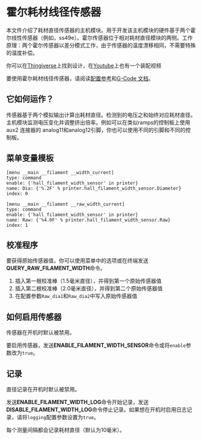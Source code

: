# 霍尔耗材线径传感器

本文件介绍了耗材直径传感器的主机模块。用于开发该主机模块的硬件基于两个霍尔线性传感器（例如，ss49e）。霍尔传感器位于相对耗材直径模块的两侧。工作原理：两个霍尔传感器以差分模式工作，由于传感器的温度漂移相同，不需要特殊的温度补偿。

你可以在[Thingiverse](https://www.thingiverse.com/thing:4138933)上找到设计，在[Youtube](https://www.youtube.com/watch?v=TDO9tME8vp4)上也有一个装配视频

要使用霍尔耗材线径传感器，请阅读[配置参考](Config_Reference.md#hall_filament_width_sensor)和[G-Code 文档](G-Codes.md#hall_filament_width_sensor)。

## 它如何运作？

传感器基于两个模拟输出计算出耗材直径。检测到的电压之和始终对应耗材直径。主机模块监测电压变化并调整挤出倍率。例如可以在类似ramps的控制板上使用 aux2 连接器的 analog11和analog12引脚，你也可以使用不同的引脚和不同的控制板。

## 菜单变量模板

```
[menu __main __filament __width_current]
type: command
enable: {'hall_filament_width_sensor' in printer}
name: Dia: {'%.2F' % printer.hall_filament_width_sensor.Diameter}
index: 0

[menu __main __filament __raw_width_current]
type: command
enable: {'hall_filament_width_sensor' in printer}
name: Raw: {'%4.0F' % printer.hall_filament_width_sensor.Raw}
index: 1
```

## 校准程序

要获得原始传感器值，你可以使用菜单中的选项或在终端发送**QUERY_RAW_FILAMENT_WIDTH**命令。

1. 插入第一根校准棒（1.5毫米直径），并得到第一个原始传感器值
1. 插入第二根校准棒（2.0毫米直径），并得到第二个原始传感器值
1. 在配置参数`Raw_dia1`和`Raw_dia2`中写入原始传感器值

## 如何启用传感器

传感器在开机时默认被禁用。

要启用传感器，发送**ENABLE_FILAMENT_WIDTH_SENSOR**命令或将`enable`参数改为`true`。

## 记录

直径记录在开机时默认被禁用。

发送**ENABLE_FILAMENT_WIDTH_LOG**命令开始记录，发送**DISABLE_FILAMENT_WIDTH_LOG**命令停止记录。如果想在开机时启用日志记录，请将`logging`配置参数设置为`true`。

每个测量间隔都会记录耗材直径（默认为10毫米）。
